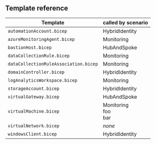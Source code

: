 ## Template reference

| Template                               | called by scenario |
| -------------------------------------- | ------------------ |
| `automationAccount.bicep`              | HybridIdentity     |
| `azureMonitoringAgent.bicep`           | Monitoring         |
| `bastionHost.bicep`                    | HubAndSpoke        |
| `dataCollectionRule.bicep`             | Monitoring         |
| `dataCollectionRuleAssociation.bicep`  | Monitoring         |
| `domainController.bicep`               | HybridIdentity     |
| `logAnalyticsWorkspace.bicep`          | Monitoring         |
| `storageAccount.bicep`                 | HybridIdentity     |
| `virtualGateway.bicep`                 | HubAndSpoke        |
| `virtualMachine.bicep`                 | Monitoring  <br/> foo  <br/> bar |
| `virtualNetwork.bicep`                 | *none*             |
| `windowsClient.bicep`                  | HybridIdentity     |